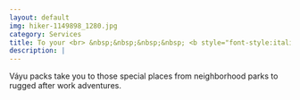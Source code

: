 ```yaml
---
layout: default
img: hiker-1149898_1280.jpg
category: Services
title: To your <br> &nbsp;&nbsp;&nbsp;&nbsp; <b style="font-style:italic;">- Adventurous Life</b>
description: |
---
```

  Váyu packs take you to those special places from neighborhood parks to rugged after work adventures.
